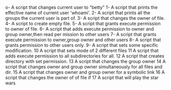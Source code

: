 o- A script that changes current user to "betty"
1- A script that prints the effective name of current user 'whoami'.
2- A script that prints all the groups the current user is part of.
3- A script that changes the owner of file.
4- A script to create empty file.
5- A script that grants execute permission to owner of file.
6- A script that adds execute permission to owner and group owner,then read per     mission to other users
7- A script that grants execute permission to owner,group owner and other users
8- A script that grants permission to other users only.
9- A script that sets some specific modification.
10 A script that sets mode of 2 different files
11 A script that adds execute permission to all subdirectories for all.
12 A script that creates directory with set permission.
13 A script that changes the group owner
14 A script that changes owner and group owner simultaneously for all files and dir.
15 A script that changes owner and group owner for a symbolic link
16 A script that changes the owner of of file if
17 A script that will play the star wars  
